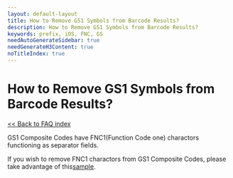 ```yaml
---
layout: default-layout
title: How to Remove GS1 Symbols from Barcode Results?
description: How to Remove GS1 Symbols from Barcode Results?
keywords: prefix, iOS, FNC, GS
needAutoGenerateSidebar: true
needGenerateH3Content: true
noTitleIndex: true
---
```


# How to Remove GS1 Symbols from Barcode Results?

[<< Back to FAQ index](index.md)

GS1 Composite Codes have FNC1(Function Code one) charactors functioning as separator fields.

If you wish to remove FNC1 charactors from GS1 Composite Codes, please take advantage of this<a href="https://tst.dynamsoft.com/public/samples/dbr/MobileEdition/OutputGS1BarcodeResult(iOS).zip" target="_blank">sample</a>.